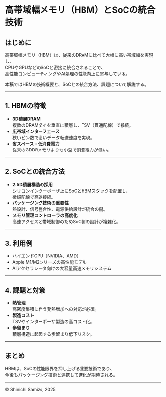 # 高帯域幅メモリ（HBM）とSoCの統合技術

## はじめに

高帯域幅メモリ（HBM）は、従来のDRAMに比べて大幅に高い帯域幅を実現し、  
CPUやGPUなどのSoCと密接に統合されることで、  
高性能コンピューティングやAI処理の性能向上に寄与している。

本稿ではHBMの技術概要と、SoCとの統合方法、課題について解説する。

---

## 1. HBMの特徴

- **3D積層DRAM**  
  複数のDRAMダイを垂直に積層し、TSV（貫通配線）で接続。  
- **広帯域インターフェース**  
  狭いピン数で高いデータ転送速度を実現。  
- **省スペース・低消費電力**  
  従来のGDDRメモリよりも小型で消費電力が低い。

---

## 2. SoCとの統合方法

- **2.5D積層構造の採用**  
  シリコンインターポーザ上にSoCとHBMスタックを配置し、  
  微細配線で高速接続。  
- **パッケージング技術の重要性**  
  熱設計、信号整合性、電源供給設計が統合の鍵。  
- **メモリ管理コントローラの高度化**  
  高速アクセスと帯域制御のためSoC側の設計が複雑化。

---

## 3. 利用例

- ハイエンドGPU（NVIDIA、AMD）  
- Apple M1/M2シリーズの高性能モデル  
- AIアクセラレータ向けの大容量高速メモリシステム

---

## 4. 課題と対策

- **熱管理**  
  高密度集積に伴う発熱増加への対応が必須。  
- **製造コスト**  
  TSVやインターポーザ製造の高コスト化。  
- **歩留まり**  
  積層構造に起因する歩留まり低下リスク。

---

## まとめ

HBMは、SoCの性能限界を押し上げる重要技術であり、  
今後もパッケージング技術と連携して進化が期待される。

---

© Shinichi Samizo, 2025
